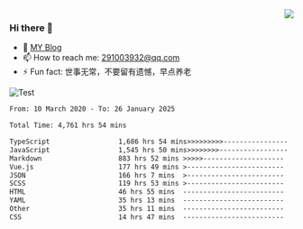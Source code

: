 <img align='right' src='https://github-readme-stats.vercel.app/api?username=niaogege&show_icons=true&theme=radical'/>

### Hi there 👋

- 🌱 [MY Blog](https://bythewayer.com/)
- 📫 How to reach me: 291003932@qq.com
- ⚡ Fun fact:  世事无常，不要留有遗憾，早点养老

![Test](https://github-readme-stats.vercel.app/api/top-langs/?username=niaogege&layout=compact)

<!--START_SECTION:waka-->

```txt
From: 10 March 2020 - To: 26 January 2025

Total Time: 4,761 hrs 54 mins

TypeScript                 1,686 hrs 54 mins>>>>>>>>>----------------   35.42 %
JavaScript                 1,545 hrs 50 mins>>>>>>>>-----------------   32.46 %
Markdown                   883 hrs 52 mins >>>>>--------------------   18.56 %
Vue.js                     177 hrs 49 mins >------------------------   03.73 %
JSON                       166 hrs 7 mins  >------------------------   03.49 %
SCSS                       119 hrs 53 mins >------------------------   02.52 %
HTML                       46 hrs 55 mins  -------------------------   00.99 %
YAML                       35 hrs 13 mins  -------------------------   00.74 %
Other                      35 hrs 11 mins  -------------------------   00.74 %
CSS                        14 hrs 47 mins  -------------------------   00.31 %
```

<!--END_SECTION:waka-->
